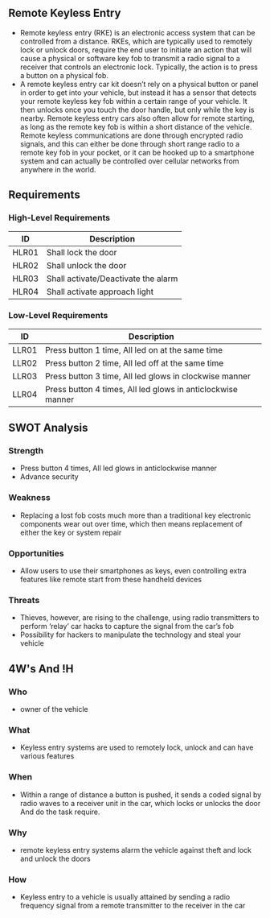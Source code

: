 ## Remote Keyless Entry
* Remote keyless entry (RKE) is an electronic access system that can be controlled from a distance. RKEs, which are typically used to remotely lock or unlock doors, require the end user to initiate an action that will cause a physical or software key fob to transmit a radio signal to a receiver that controls an electronic lock. Typically, the action is to press a button on a physical fob. 
* A remote keyless entry car kit doesn’t rely on a physical button or panel in order to get into your vehicle, but instead it has a sensor that detects your remote keyless key fob within a certain range of your vehicle. It then unlocks once you touch the door handle, but only while the key is nearby. Remote keyless entry cars also often allow for remote starting, as long as the remote key fob is within a short distance of the vehicle. Remote keyless communications are done through encrypted radio signals, and this can either be done through short range radio to a remote key fob in your pocket, or it can be hooked up to a smartphone system and can actually be controlled over cellular networks from anywhere in the world.

## Requirements
### High-Level Requirements
|  ID|Description|
  |---|---|
  | HLR01 | Shall lock the door |
  | HLR02 | Shall unlock the door |
  | HLR03 | Shall activate/Deactivate the alarm |
  | HLR04 | Shall activate approach light |
  
### Low-Level Requirements
|  ID|Description|
  |---|---|
  | LLR01 | Press button 1 time, All led on at the same time   |
  | LLR02 | Press button 2 time, All led off at the same time |
  | LLR03 | Press  button 3 time, All led glows in clockwise manner |
  | LLR04 | Press button 4 times, All led glows in anticlockwise manner |
  
  ## SWOT Analysis
  ### Strength
  * Press button 4 times, All led glows in anticlockwise manner
  * Advance security
  ### Weakness
  * Replacing a lost fob costs much more than a traditional key electronic components wear out over time, which then means replacement of either the key or system repair
  ### Opportunities
  * Allow users to use their smartphones as keys, even controlling extra features like remote start from these handheld devices
  ### Threats
  * Thieves, however, are rising to the challenge, using radio transmitters to perform ‘relay’ car hacks to capture the signal from the car’s fob 
  * Possibility for hackers to manipulate the technology and steal your vehicle

## 4W's And !H
### Who
* owner of the vehicle
### What
* Keyless entry systems are used to remotely lock, unlock and can have various features
### When
* Within a range of distance a button is pushed, it sends a coded signal by radio waves to a receiver unit in the car, which locks or unlocks the door And do the task require.
### Why
* remote keyless entry systems alarm the vehicle against theft and lock and unlock the doors
### How
* Keyless entry to a vehicle is usually attained by sending a radio frequency signal from a remote transmitter to the receiver in the car
